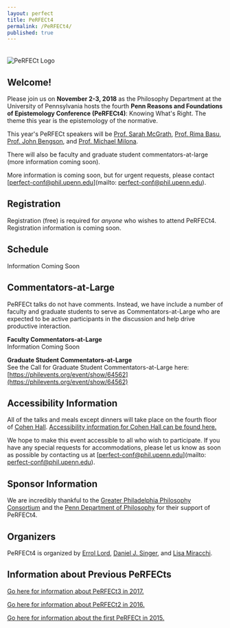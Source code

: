 ```yaml
---
layout: perfect
title: PeRFECt4
permalink: /PeRFECt4/
published: true
---
```

<img src="http://www.danieljsinger.com/images/PeRFECt4.png" alt="PeRFECt Logo" style="margin:20px 0px 0px">

## Welcome!

Please join us on **November 2-3, 2018** as the Philosophy Department at the University of Pennsylvania hosts the fourth **Penn Reasons and Foundations of Epistemology Conference (PeRFECt4)**: Knowing What's Right.  The theme this year is the epistemology of the normative.

This year's PeRFECt speakers will be [Prof. Sarah McGrath](https://www.princeton.edu/~smcgrath/), [Prof. Rima Basu](https://www.rimabasu.com/), [Prof. John Bengson](https://sites.google.com/site/johnbengson/), and [Prof. Michael Milona](http://michaelmilona.com/). 

There will also be faculty and graduate student commentators-at-large (more information coming soon).

More information is coming soon, but for urgent requests, please contact [perfect-conf@phil.upenn.edu](mailto: perfect-conf@phil.upenn.edu).

## Registration
Registration (free) is required for _anyone_ who wishes to attend PeRFECt4.  Registration information is coming soon.


## Schedule
Information Coming Soon


## Commentators-at-Large
PeRFECt talks do not have comments.  Instead, we have include a number of faculty and graduate students to serve as Commentators-at-Large who are expected to be active participants in the discussion and help drive productive interaction.

**Faculty Commentators-at-Large**  
Information Coming Soon

**Graduate Student Commentators-at-Large**  
See the Call for Graduate Student Commentators-at-Large here: [https://philevents.org/event/show/64562](https://philevents.org/event/show/64562)

## Accessibility Information
All of the talks and meals except dinners will take place on the fourth floor of [Cohen Hall](http://www.facilities.upenn.edu/maps/locations/cohen-hall-claudia).  [Accessibility information for Cohen Hall can be found here.](http://www.facilities.upenn.edu/sites/default/files/pennaccess/PA0310-CohenHall.pdf)

We hope to make this event accessible to all who wish to participate.  If you have any special requests for accommodations, please let us know as soon as possible by contacting us at [perfect-conf@phil.upenn.edu](mailto: perfect-conf@phil.upenn.edu).

## Sponsor Information
We are incredibly thankful to the [Greater Philadelphia Philosophy Consortium](http://www.thegppc.org/) and the [Penn Department of Philosophy](https://philosophy.sas.upenn.edu/) for their support of PeRFECt4.

## Organizers
PeRFECt4 is organized by [Errol Lord](http://www.errol-lord.com/), [Daniel J. Singer](http://www.danieljsinger.com/), and [Lisa Miracchi](http://miracchi.wix.com/lisamiracchi).

## Information about Previous PeRFECts
[Go here for information about PeRFECt3 in 2017.](http://www.danieljsinger.com/PeRFECt3/)

[Go here for information about PeRFECt2 in 2016.](http://www.danieljsinger.com/PeRFECt2/)

[Go here for information about the first PeRFECt in 2015.](http://www.phil.upenn.edu/~singerd/PeRFECt15.html)
